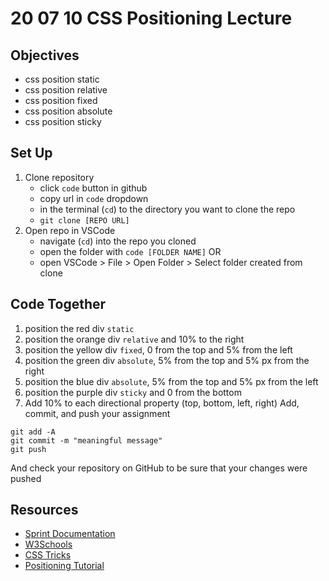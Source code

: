 # 20 07 10 CSS Positioning Lecture
## Objectives
- css position static
- css position relative
- css position fixed
- css position absolute
- css position sticky

## Set Up
1. Clone repository
    - click `code` button in github
    - copy url in `code` dropdown
    - in the terminal  (`cd`) to the directory you want to clone the repo
    - `git clone [REPO URL]`
2. Open repo in VSCode
    - navigate (`cd`) into the repo you cloned
    - open the folder with `code [FOLDER NAME]`
    OR 
    - open VSCode > File > Open Folder > Select folder created from clone

## Code Together
1. position the red div `static`
2. position the orange div `relative` and 10% to the right
3. position the yellow div `fixed`, 0 from the top and 5% from the left
4. position the green div `absolute`, 5% from the top and 5% px from the right
5. position the blue div `absolute`, 5% from the top and 5% px from the left
6. position the purple div `sticky` and 0 from the bottom
7. Add  10% to each directional property (top, bottom, left, right)
Add, commit, and push your assignment
```
git add -A
git commit -m "meaningful message"
git push
```
And check your repository on GitHub to be sure that your changes were pushed
## Resources
- [Sprint Documentation](https://github.com/Kevin-CodeCrew/coding_concepts_sprint_2/blob/master/Introduction_to_CSS.md)
- [W3Schools](https://www.w3schools.com/css/css_positioning.asp)
- [CSS Tricks](https://css-tricks.com/almanac/properties/p/position/)
- [Positioning Tutorial](https://ishadeed.com/article/learn-css-positioning/#intro)
